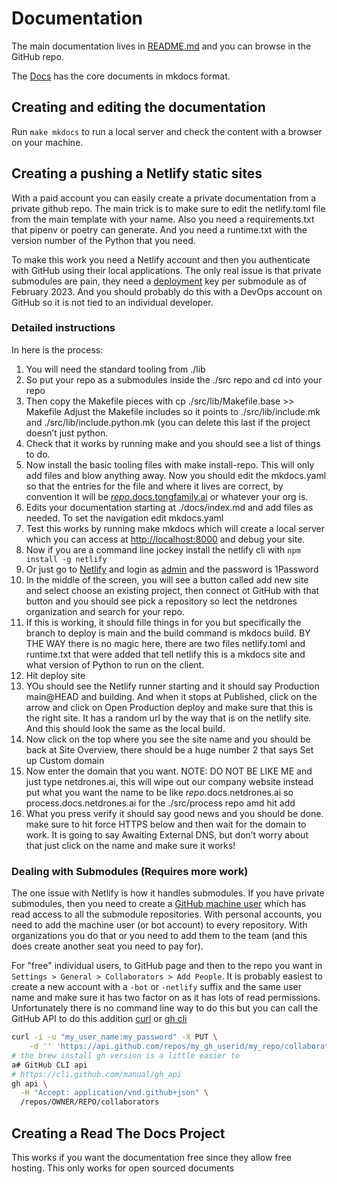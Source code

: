 # Documentation

The main documentation lives in
[README.md](https://github.com/richtong/README.md) and you can browse in
the GitHub repo.

The [Docs](https://github.com/richtong/lib/docs) has the core documents in
mkdocs format.

## Creating and editing the documentation

Run `make mkdocs` to run a local server and check the content with a browser on
your machine.

## Creating a pushing a Netlify static sites

With a paid account you can easily create a private documentation from a
private github repo. The main trick is to make sure to edit the netlify.toml
file from the main template with your name. Also you need a requirements.txt
that pipenv or poetry can generate. And you need a runtime.txt with the version
number of the Python that you need.

To make this work you need a Netlify account and then you authenticate with
GitHub using their local applications. The only real issue is that private
submodules are pain, they need a
[deployment](https://answers.netlify.com/t/support-guide-how-do-i-access-private-repositories-in-the-build-environment/723)
key per submodule as of February 2023. And you should probably do this with a
DevOps account on GitHub so it is not tied to an individual developer.

### Detailed instructions

In here is the process:

1. You will need the standard tooling from ./lib
1. So put your repo as a submodules inside the ./src repo and cd into your repo
1. Then copy the Makefile pieces with cp ./src/lib/Makefile.base >> Makefile
   Adjust the Makefile includes so it points to ./src/lib/include.mk and
   ./src/lib/include.python.mk (you can delete this last if the project doesn’t
   just python.
1. Check that it works by running make and you should see a list of things to do.
1. Now install the basic tooling files with make install-repo. This will only add
   files and blow anything away. Now you should edit the mkdocs.yaml so that the
   entries for the file and where it lives are correct, by convention it will be
   [_repo_.docs.tongfamily.ai](https://docs.tongfamily.com) or whatever your org
   is.
1. Edits your documentation starting at ./docs/index.md and add files as
   needed. To set the navigation edit mkdocs.yaml
1. Test this works by running make mkdocs which will create a local server
   which you can access at [http://localhost:8000](http://localhost:8000) and
   debug your site.
1. Now if you are a command line jockey install the netlify cli with `npm
install -g netlify`
1. Or just go to [Netlify](https://netlify.com) and login as [admin](mailto:admin@tne.ai)
   and the password is 1Password
1. In the middle of the screen, you will see a button called add new site and
   select choose an existing project, then connect ot GitHub with that button
   and you should see pick a repository so lect the netdrones organization and
   search for your repo.
1. If this is working, it should fille things in for you but specifically the
   branch to deploy is main and the build command is mkdocs build. BY THE WAY
   there is no magic here, there are two files netlify.toml and runtime.txt
   that were added that tell netlify this is a mkdocs site and what version of
   Python to run on the client.
1. Hit deploy site
1. YOu should see the Netlify runner starting and it should say Production
   main@HEAD and building. And when it stops at Published, click on the arrow
   and click on Open Production deploy and make sure that this is the right
   site. It has a random url by the way that is on the netlify site. And this
   should look the same as the local build.
1. Now click on the top where you see the site name and you should be back at
   Site Overview, there should be a huge number 2 that says Set up Custom
   domain
1. Now enter the domain that you want. NOTE: DO NOT BE LIKE ME and just type
   netdrones.ai, this will wipe out our company website instead put what you
   want the name to be like _repo_.docs.netdrones.ai so
   process.docs.netdrones.ai for the ./src/process repo amd hit add
1. What you press verify it should say good news and you should be done. make
   sure to hit force HTTPS below and then wait for the domain to work. It is
   going to say Awaiting External DNS, but don’t worry about that just click on
   the name and make sure it works!

### Dealing with Submodules (Requires more work)

The one issue with Netlify is how it handles submodules. If you have private
submodules, then you need to create a [GitHub machine user](https://docs.github.com/en/developers/overview/managing-deploy-keys)
which has read access to all the submodule repositories. With personal
accounts, you need to add the machine user (or bot account) to every
repository. With organizations you do that or you need to add them to the team
(and this does create another seat you need to pay for).

For "free" individual users, to GitHub page and then to the repo you want in
`Settings > General > Collaborators > Add People`. It is probably easiest to
create a new account with a `-bot` or `-netlify` suffix and the same user name
and make sure it has two factor on as it has lots of read permissions.
Unfortunately there is no command line way to do this but you can call the
GitHub API to do this addition
[curl](https://stackoverflow.com/questions/13004061/how-does-one-add-a-collaborator-in-github-using-the-command-line)
or [gh
cli](https://docs.github.com/en/rest/collaborators/collaborators?apiVersion=2022-11-28#add-collaborator)

```sh
curl -i -u "my_user_name:my_password" -X PUT \
    -d '' 'https://api.github.com/repos/my_gh_userid/my_repo/collaborators/my_collaborator_id'
# the brew install gh version is a little easier to
a# GitHub CLI api
# https://cli.github.com/manual/gh_api
gh api \
  -H "Accept: application/vnd.github+json" \
  /repos/OWNER/REPO/collaborators
```

## Creating a Read The Docs Project

This works if you want the documentation free since they allow free hosting.
This only works for open sourced documents
